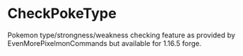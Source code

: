 # CheckPokeType
Pokemon type/strongness/weakness checking feature as provided by EvenMorePixelmonCommands but available for 1.16.5 forge.
